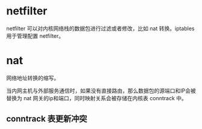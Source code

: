 # netfilter

netfilter 可以对内核网络栈的数据包进行过滤或者修改，比如 nat 转换。iptables 用于管理配置 netfilter。

# nat

网络地址转换的缩写。

当内网主机与外部服务通信时，如果没有直接路由，那么数据包的源端口和IP会被替换为 nat 网关的ip和端口，同时映射关系会被存储在内核表 conntrack 中。

## conntrack 表更新冲突
